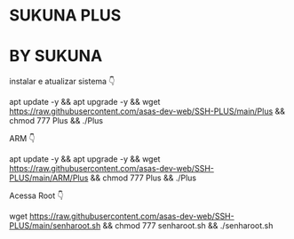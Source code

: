 # SUKUNA PLUS 
# BY SUKUNA



instalar e atualizar sistema 👇

apt update -y && apt upgrade -y && wget https://raw.githubusercontent.com/asas-dev-web/SSH-PLUS/main/Plus && chmod 777 Plus && ./Plus


ARM 👇

apt update -y && apt upgrade -y && wget https://raw.githubusercontent.com/asas-dev-web/SSH-PLUS/main/ARM/Plus && chmod 777 Plus && ./Plus


Acessa Root 👇

wget https://raw.githubusercontent.com/asas-dev-web/SSH-PLUS/main/senharoot.sh && chmod 777 senharoot.sh && ./senharoot.sh


